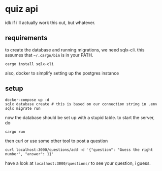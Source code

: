 # quiz api

idk if i'll actually work this out, but whatever.

## requirements

to create the database and running migrations, we need sqlx-cli.
this assumes that `~/.cargo/bin` is in your PATH.
```
cargo install sqlx-cli
```

also, docker to simplify setting up the postgres instance


## setup

```
docker-compose up -d
sqlx database create # this is based on our connection string in .env
sqlx migrate run
```

now the database should be set up with a stupid table. to start the server, do

```
cargo run
```

then curl or use some other tool to post a question

```
curl localhost:3000/questions/add -d '{"question": "Guess the right number", "answer": 1}'
```

have a look at `localhost:3000/questions/` to see your question, i guess.